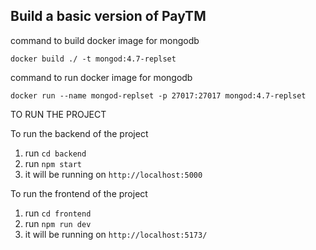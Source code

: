 
## Build a basic version of PayTM

command to build docker image for mongodb

`docker build ./ -t mongod:4.7-replset`


command to run docker image for mongodb

`docker run --name mongod-replset -p 27017:27017 mongod:4.7-replset`

TO RUN THE PROJECT

To run the backend of the project

1. run `cd backend`
2. run `npm start`
3.  it will be running on `http://localhost:5000`

To run the frontend of the project

1. run `cd frontend`
2. run `npm run dev`
3.  it will be running on `http://localhost:5173/`